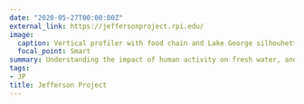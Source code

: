 ```yaml
---
date: "2020-05-27T00:00:00Z"
external_link: https://jeffersonproject.rpi.edu/
image:
  caption: Vertical profiler with food chain and Lake George silhouhette
  focal_point: Smart
summary: Understanding the impact of human activity on fresh water, and how to mitigate those effects.
tags:
- JP
title: Jefferson Project
---
```

